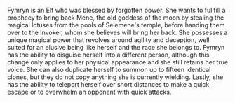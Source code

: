 
Fymryn is an Elf who was blessed by forgotten power. She wants to fullfill a prophecy to bring back Mene, the old goddess of the moon by stealing the magical lotuses from the pools of Selemene's temple, before handing them over to the Invoker, whom she believes will bring her back.
She possesses a unique magical power that revolves around agility and deception, well suited for an elusive being like herself and the race she belongs to. Fymryn has the ability to disguise herself into a different person, although this change only applies to her physical appearance and she still retains her true voice. She can also duplicate herself to summon up to fifteen identical clones, but they do not copy anything she is currently wielding. Lastly, she has the ability to teleport herself over short distances to make a quick escape or to overwhelm an opponent with quick attacks.
